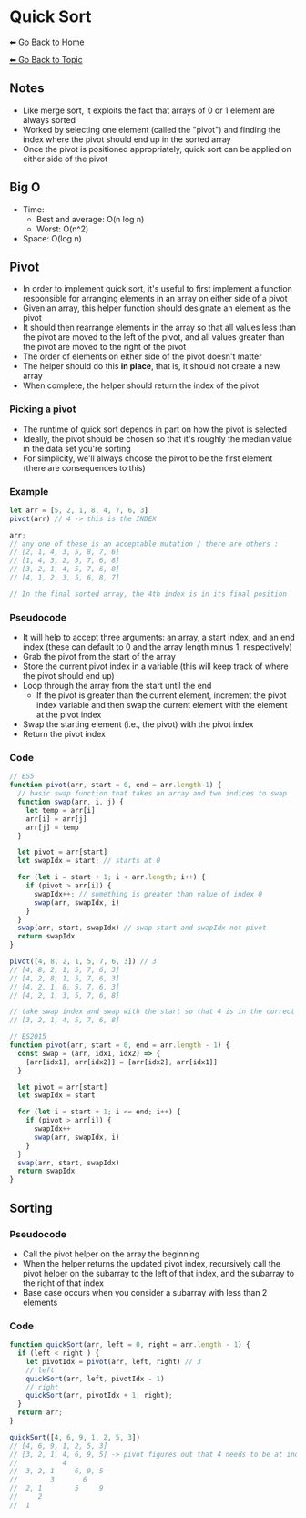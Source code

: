 # Quick Sort
[⬅ Go Back to Home](../README.md)

[⬅ Go Back to Topic](/sort.md)

## Notes
- Like merge sort, it exploits the fact that arrays of 0 or 1 element are always sorted
- Worked by selecting one element (called the "pivot") and finding the index where the pivot should end up in the sorted array
- Once the pivot is positioned appropriately, quick sort can be applied on either side of the pivot

## Big O
- Time:
  - Best and average: O(n log n)
  - Worst: O(n^2)
- Space: O(log n)

## Pivot
- In order to implement quick sort, it's useful to first implement a function responsible for arranging elements in an array on either side of a pivot
- Given an array, this helper function should designate an element as the pivot
- It should then rearrange elements in the array so that all values less than the pivot are moved to the left of the pivot, and all values greater than the pivot are moved to the right of the pivot
- The order of elements on either side of the pivot doesn't matter
- The helper should do this **in place**, that is, it should not create a new array
- When complete, the helper should return the index of the pivot
### Picking a pivot
- The runtime of quick sort depends in part on how the pivot is selected
- Ideally, the pivot should be chosen so that it's roughly the median value in the data set you're sorting
- For simplicity, we'll always choose the pivot to be the first element (there are consequences to this)
### Example
```js
let arr = [5, 2, 1, 8, 4, 7, 6, 3]
pivot(arr) // 4 -> this is the INDEX

arr;
// any one of these is an acceptable mutation / there are others :
// [2, 1, 4, 3, 5, 8, 7, 6]
// [1, 4, 3, 2, 5, 7, 6, 8]
// [3, 2, 1, 4, 5, 7, 6, 8]
// [4, 1, 2, 3, 5, 6, 8, 7]

// In the final sorted array, the 4th index is in its final position
```
### Pseudocode
- It will help to accept three arguments: an array, a start index, and an end index (these can default to 0 and the array length minus 1, respectively)
- Grab the pivot from the start of the array
- Store the current pivot index in a variable (this will keep track of where the pivot should end up)
- Loop through the array from the start until the end
  - If the pivot is greater than the current element, increment the pivot index variable and then swap the current element with the element at the pivot index
- Swap the starting element (i.e., the pivot) with the pivot index
- Return the pivot index
### Code
```js
// ES5
function pivot(arr, start = 0, end = arr.length-1) {
  // basic swap function that takes an array and two indices to swap
  function swap(arr, i, j) {
    let temp = arr[i]
    arr[i] = arr[j]
    arr[j] = temp 
  }

  let pivot = arr[start]
  let swapIdx = start; // starts at 0

  for (let i = start + 1; i < arr.length; i++) {
    if (pivot > arr[i]) {
      swapIdx++; // something is greater than value of index 0
      swap(arr, swapIdx, i)
    }
  }
  swap(arr, start, swapIdx) // swap start and swapIdx not pivot
  return swapIdx
}

pivot([4, 8, 2, 1, 5, 7, 6, 3]) // 3
// [4, 8, 2, 1, 5, 7, 6, 3]
// [4, 2, 8, 1, 5, 7, 6, 3]
// [4, 2, 1, 8, 5, 7, 6, 3]
// [4, 2, 1, 3, 5, 7, 6, 8]

// take swap index and swap with the start so that 4 is in the correct position
// [3, 2, 1, 4, 5, 7, 6, 8]

// ES2015
function pivot(arr, start = 0, end = arr.length - 1) {
  const swap = (arr, idx1, idx2) => {
    [arr[idx1], arr[idx2]] = [arr[idx2], arr[idx1]]
  }

  let pivot = arr[start]
  let swapIdx = start

  for (let i = start + 1; i <= end; i++) {
    if (pivot > arr[i]) {
      swapIdx++
      swap(arr, swapIdx, i)
    }
  }
  swap(arr, start, swapIdx)
  return swapIdx
}
```
## Sorting
### Pseudocode
- Call the pivot helper on the array the beginning
- When the helper returns the updated pivot index, recursively call the pivot helper on the subarray to the left of that index, and the subarray to the right of that index
- Base case occurs when you consider a subarray with less than 2 elements
### Code
```js
function quickSort(arr, left = 0, right = arr.length - 1) {
  if (left < right ) {
    let pivotIdx = pivot(arr, left, right) // 3
    // left
    quickSort(arr, left, pivotIdx - 1)
    // right
    quickSort(arr, pivotIdx + 1, right);
  }
  return arr;
}

quickSort([4, 6, 9, 1, 2, 5, 3])
// [4, 6, 9, 1, 2, 5, 3]
// [3, 2, 1, 4, 6, 9, 5] -> pivot figures out that 4 needs to be at index 3
//           4
//  3, 2, 1     6, 9, 5
//        3       6
//  2, 1        5     9
//     2
//  1
```